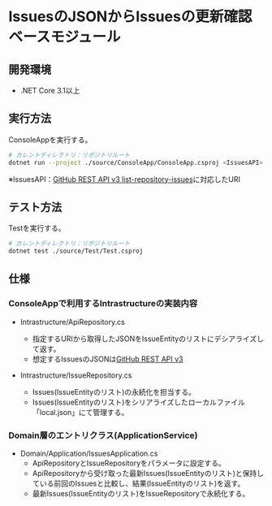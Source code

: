 # IssuesのJSONからIssuesの更新確認ベースモジュール

## 開発環境
* .NET Core 3.1以上

## 実行方法
ConsoleAppを実行する。  
```sh
# カレントディレクトリ：リポジトリルート
dotnet run --project ./source/ConsoleApp/ConsoleApp.csproj <IssuesAPI>
```
※IssuesAPI：[GitHub REST API v3 list-repository-issues](https://developer.github.com/v3/issues/#list-repository-issues)に対応したURI

## テスト方法
Testを実行する。  
```sh
# カレントディレクトリ：リポジトリルート
dotnet test ./source/Test/Test.csproj
```

## 仕様
### ConsoleAppで利用するIntrastructureの実装内容
* Intrastructure/ApiRepository.cs  
  * 指定するURIから取得したJSONをIssueEntityのリストにデシアライズして返す。
  * 想定するIssuesのJSONは[GitHub REST API v3](https://developer.github.com/v3/issues/#list-repository-issues)

* Intrastructure/IssueRepository.cs  
  * Issues(IssueEntityのリスト)の永続化を担当する。
  * Issues(IssueEntityのリスト)をシリアライズしたローカルファイル「local.json」にて管理する。

### Domain層のエントリクラス(ApplicationService)
* Domain/Application/IssuesApplication.cs
  * ApiRepositoryとIssueRepositoryをパラメータに設定する。
  * ApiRepositoryから受け取った最新Issues(IssueEntityのリスト)と保持している前回のIssuesと比較し、結果(IssueEntityのリスト)を返す。
  * 最新Issues(IssueEntityのリスト)をIssueRepositoryで永続化する。
